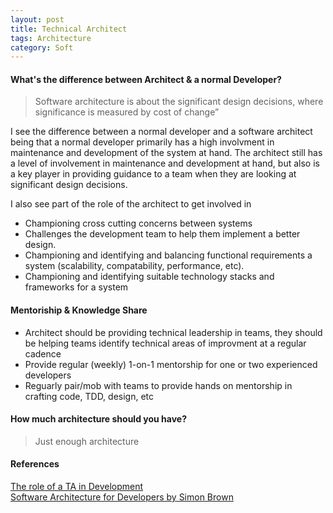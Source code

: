 ```yaml
---
layout: post
title: Technical Architect
tags: Architecture
category: Soft
---
```


#### What's the difference between Architect & a normal Developer?

> Software architecture is about the significant design decisions, where significance is measured by cost of change”

I see the difference between a normal developer and a software architect being that a normal developer primarily has a high involvment in maintenance and development of the system at hand. The architect still has a level of involvement in maintenance and development at hand, but also is a key player in providing guidance to a team when they are looking at significant design decisions. 

I also see part of the role of the architect to get involved in 

* Championing cross cutting concerns between systems
* Challenges the development team to help them implement a better design.
* Championing and identifying and balancing functional requirements a system (scalability, compatability, performance, etc).  
* Championing and identifying suitable technology stacks and frameworks for a system

#### Mentoriship & Knowledge Share

* Architect should be providing technical leadership in teams, they should be helping teams identify technical areas of improvment at a regular cadence
* Provide regular (weekly) 1-on-1 mentorship for one or two experienced developers 
* Reguarly pair/mob with teams to provide hands on mentorship in crafting code, TDD, design, etc

#### How much architecture should you have? 

> Just enough architecture

#### References ####

[The role of a TA in Development](https://www.simple-talk.com/opinion/opinion-pieces/the-role-of-the-technical-architect-in-development/?utm_source=simpletalk&utm_medium=email-main&utm_content=architectrole-20141027&utm_campaign=opinion)  
[Software Architecture for Developers by Simon Brown](https://leanpub.com/software-architecture-for-developers)  

